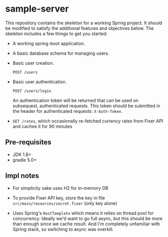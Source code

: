 # sample-server

This repository contains the skeleton for a working Spring project. It should be modified to satisfy the additional features and objectives below. The skeleton includes a few things to get you started:

* A working spring-boot application.

* A basic database schema for managing users.

* Basic user creation.

	`POST /users`

* Basic user authentication.

	`POST /users/login`

	An authentication token will be returned that can be used on subsequest, authenticated requests. This token should be submitted in the header for authenticated requests: `X-Auth-Token`.

* `GET /rates`, which occasionally re-fetched currency rates from Fixer API and caches it for 90 minutes

## Pre-requisites

* JDK 1.8+
* gradle 5.0+

## Impl notes

- For simplicity sake uses H2 for in-memory DB

- To provide Fixer API key, store the key in file `src/main/resources/secret.fixer` (only key alone)

- Uses Spring's `RestTemplate` which means it relies on thread pool for concurrency. Ideally we'd want to go full async, but this should be more than enough since we cache result.
And I'm completely unfamiliar with Spring stack, so switching to async was overkill.
